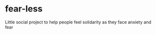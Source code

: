 fear-less
=========

Little social project to help people feel solidarity as they face anxiety and fear
